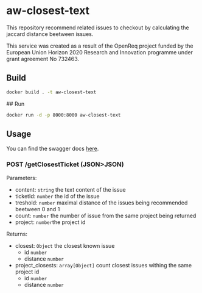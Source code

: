 # aw-closest-text

This repository recommend related issues to checkout by calculating the jaccard distance beetween issues.

This service was created as a result of the OpenReq project funded by the European Union Horizon 2020 Research and Innovation programme under grant agreement No 732463.

## Build

```bash
docker build . -t aw-closest-text
```

## Run

```bash
docker run -d -p 8000:8000 aw-closest-text
```

## Usage

You can find the swagger docs [here](swagger.yaml).

### POST /getClosestTicket (JSON>JSON)

Parameters:

- content: `string` the text content of the issue
- ticketId: `number` the id of the issue
- treshold: `number` maximal distance of the issues being recommended beetween 0 and 1
- count: `number` the number of issue from the same project being returned
- project: `number`the project id

Returns:

- closest: `Object` the closest known issue
    - id `number`
    - distance `number`
- project_closests: `array[Object]` count closest issues withing the same project id
    - id `number`
    - distance `number`
